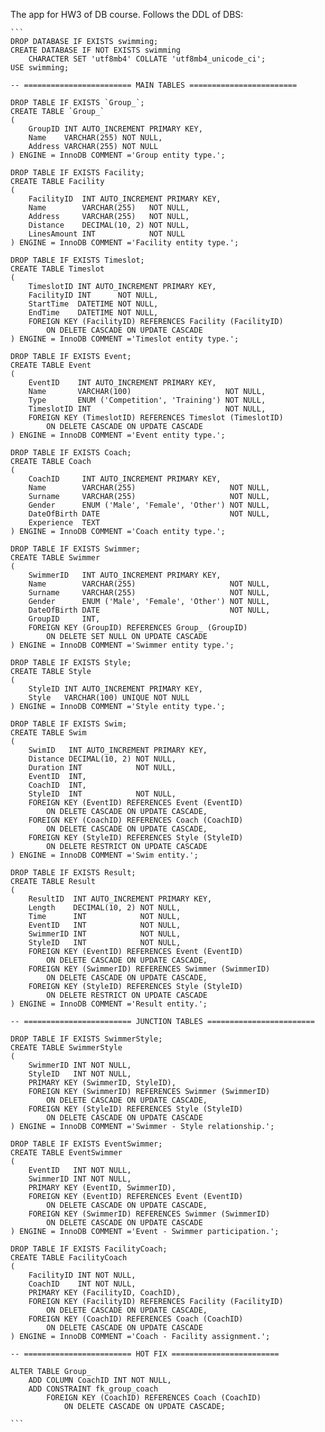 The app for HW3 of DB course. Follows the DDL of DBS:

````
```
DROP DATABASE IF EXISTS swimming;
CREATE DATABASE IF NOT EXISTS swimming
    CHARACTER SET 'utf8mb4' COLLATE 'utf8mb4_unicode_ci';
USE swimming;

-- ======================== MAIN TABLES ========================

DROP TABLE IF EXISTS `Group_`;
CREATE TABLE `Group_`
(
    GroupID INT AUTO_INCREMENT PRIMARY KEY,
    Name    VARCHAR(255) NOT NULL,
    Address VARCHAR(255) NOT NULL
) ENGINE = InnoDB COMMENT ='Group entity type.';

DROP TABLE IF EXISTS Facility;
CREATE TABLE Facility
(
    FacilityID  INT AUTO_INCREMENT PRIMARY KEY,
    Name        VARCHAR(255)   NOT NULL,
    Address     VARCHAR(255)   NOT NULL,
    Distance    DECIMAL(10, 2) NOT NULL,
    LinesAmount INT            NOT NULL
) ENGINE = InnoDB COMMENT ='Facility entity type.';

DROP TABLE IF EXISTS Timeslot;
CREATE TABLE Timeslot
(
    TimeslotID INT AUTO_INCREMENT PRIMARY KEY,
    FacilityID INT      NOT NULL,
    StartTime  DATETIME NOT NULL,
    EndTime    DATETIME NOT NULL,
    FOREIGN KEY (FacilityID) REFERENCES Facility (FacilityID)
        ON DELETE CASCADE ON UPDATE CASCADE
) ENGINE = InnoDB COMMENT ='Timeslot entity type.';

DROP TABLE IF EXISTS Event;
CREATE TABLE Event
(
    EventID    INT AUTO_INCREMENT PRIMARY KEY,
    Name       VARCHAR(100)                     NOT NULL,
    Type       ENUM ('Competition', 'Training') NOT NULL,
    TimeslotID INT                              NOT NULL,
    FOREIGN KEY (TimeslotID) REFERENCES Timeslot (TimeslotID)
        ON DELETE CASCADE ON UPDATE CASCADE
) ENGINE = InnoDB COMMENT ='Event entity type.';

DROP TABLE IF EXISTS Coach;
CREATE TABLE Coach
(
    CoachID     INT AUTO_INCREMENT PRIMARY KEY,
    Name        VARCHAR(255)                     NOT NULL,
    Surname     VARCHAR(255)                     NOT NULL,
    Gender      ENUM ('Male', 'Female', 'Other') NOT NULL,
    DateOfBirth DATE                             NOT NULL,
    Experience  TEXT
) ENGINE = InnoDB COMMENT ='Coach entity type.';

DROP TABLE IF EXISTS Swimmer;
CREATE TABLE Swimmer
(
    SwimmerID   INT AUTO_INCREMENT PRIMARY KEY,
    Name        VARCHAR(255)                     NOT NULL,
    Surname     VARCHAR(255)                     NOT NULL,
    Gender      ENUM ('Male', 'Female', 'Other') NOT NULL,
    DateOfBirth DATE                             NOT NULL,
    GroupID     INT,
    FOREIGN KEY (GroupID) REFERENCES Group_ (GroupID)
        ON DELETE SET NULL ON UPDATE CASCADE
) ENGINE = InnoDB COMMENT ='Swimmer entity type.';

DROP TABLE IF EXISTS Style;
CREATE TABLE Style
(
    StyleID INT AUTO_INCREMENT PRIMARY KEY,
    Style   VARCHAR(100) UNIQUE NOT NULL
) ENGINE = InnoDB COMMENT ='Style entity type.';

DROP TABLE IF EXISTS Swim;
CREATE TABLE Swim
(
    SwimID   INT AUTO_INCREMENT PRIMARY KEY,
    Distance DECIMAL(10, 2) NOT NULL,
    Duration INT            NOT NULL,
    EventID  INT,
    CoachID  INT,
    StyleID  INT            NOT NULL,
    FOREIGN KEY (EventID) REFERENCES Event (EventID)
        ON DELETE CASCADE ON UPDATE CASCADE,
    FOREIGN KEY (CoachID) REFERENCES Coach (CoachID)
        ON DELETE CASCADE ON UPDATE CASCADE,
    FOREIGN KEY (StyleID) REFERENCES Style (StyleID)
        ON DELETE RESTRICT ON UPDATE CASCADE
) ENGINE = InnoDB COMMENT ='Swim entity.';

DROP TABLE IF EXISTS Result;
CREATE TABLE Result
(
    ResultID  INT AUTO_INCREMENT PRIMARY KEY,
    Length    DECIMAL(10, 2) NOT NULL,
    Time      INT            NOT NULL,
    EventID   INT            NOT NULL,
    SwimmerID INT            NOT NULL,
    StyleID   INT            NOT NULL,
    FOREIGN KEY (EventID) REFERENCES Event (EventID)
        ON DELETE CASCADE ON UPDATE CASCADE,
    FOREIGN KEY (SwimmerID) REFERENCES Swimmer (SwimmerID)
        ON DELETE CASCADE ON UPDATE CASCADE,
    FOREIGN KEY (StyleID) REFERENCES Style (StyleID)
        ON DELETE RESTRICT ON UPDATE CASCADE
) ENGINE = InnoDB COMMENT ='Result entity.';

-- ======================== JUNCTION TABLES ========================

DROP TABLE IF EXISTS SwimmerStyle;
CREATE TABLE SwimmerStyle
(
    SwimmerID INT NOT NULL,
    StyleID   INT NOT NULL,
    PRIMARY KEY (SwimmerID, StyleID),
    FOREIGN KEY (SwimmerID) REFERENCES Swimmer (SwimmerID)
        ON DELETE CASCADE ON UPDATE CASCADE,
    FOREIGN KEY (StyleID) REFERENCES Style (StyleID)
        ON DELETE CASCADE ON UPDATE CASCADE
) ENGINE = InnoDB COMMENT ='Swimmer - Style relationship.';

DROP TABLE IF EXISTS EventSwimmer;
CREATE TABLE EventSwimmer
(
    EventID   INT NOT NULL,
    SwimmerID INT NOT NULL,
    PRIMARY KEY (EventID, SwimmerID),
    FOREIGN KEY (EventID) REFERENCES Event (EventID)
        ON DELETE CASCADE ON UPDATE CASCADE,
    FOREIGN KEY (SwimmerID) REFERENCES Swimmer (SwimmerID)
        ON DELETE CASCADE ON UPDATE CASCADE
) ENGINE = InnoDB COMMENT ='Event - Swimmer participation.';

DROP TABLE IF EXISTS FacilityCoach;
CREATE TABLE FacilityCoach
(
    FacilityID INT NOT NULL,
    CoachID    INT NOT NULL,
    PRIMARY KEY (FacilityID, CoachID),
    FOREIGN KEY (FacilityID) REFERENCES Facility (FacilityID)
        ON DELETE CASCADE ON UPDATE CASCADE,
    FOREIGN KEY (CoachID) REFERENCES Coach (CoachID)
        ON DELETE CASCADE ON UPDATE CASCADE
) ENGINE = InnoDB COMMENT ='Coach - Facility assignment.';

-- ======================== HOT FIX ========================

ALTER TABLE Group_
    ADD COLUMN CoachID INT NOT NULL,
    ADD CONSTRAINT fk_group_coach
        FOREIGN KEY (CoachID) REFERENCES Coach (CoachID)
            ON DELETE CASCADE ON UPDATE CASCADE;

```
````